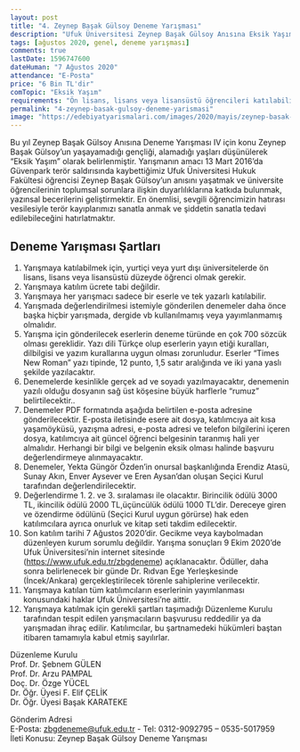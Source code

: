 ```yaml
---
layout: post
title: "4. Zeynep Başak Gülsoy Deneme Yarışması"
description: "Ufuk Üniversitesi Zeynep Başak Gülsoy Anısına Eksik Yaşım konulu deneme yarışması düzenlemektedir"
tags: [ağustos 2020, genel, deneme yarışması]
comments: true
lastDate: 1596747600    
dateHuman: "7 Ağustos 2020"
attendance: "E-Posta"
price: "6 Bin TL'dir"
comTopic: "Eksik Yaşım"
requirements: "Ön lisans, lisans veya lisansüstü öğrencileri katılabilir"
permalink: "4-zeynep-basak-gulsoy-deneme-yarismasi"
image: "https://edebiyatyarismalari.com/images/2020/mayis/zeynep-basak-gulsoy-deneme-yarismasi.jpg"
---
```


Bu yıl Zeynep Başak Gülsoy Anısına Deneme Yarışması IV için konu Zeynep Başak Gülsoy’un yaşayamadığı gençliği, alamadığı yaşları düşünülerek “Eksik Yaşım” olarak belirlenmiştir. Yarışmanın amacı 13 Mart 2016’da Güvenpark terör saldırısında kaybettiğimiz Ufuk Üniversitesi Hukuk Fakültesi öğrencisi Zeynep Başak Gülsoy’un anısını yaşatmak ve üniversite öğrencilerinin toplumsal sorunlara ilişkin duyarlılıklarına katkıda bulunmak, yazınsal becerilerini geliştirmektir. En önemlisi, sevgili öğrencimizin hatırası vesilesiyle terör kayıplarımızı sanatla anmak ve şiddetin sanatla tedavi edilebileceğini hatırlatmaktır.  

## Deneme Yarışması Şartları
1. Yarışmaya katılabilmek için, yurtiçi veya yurt dışı üniversitelerde ön lisans, lisans veya lisansüstü düzeyde öğrenci olmak gerekir.
2. Yarışmaya katılım ücrete tabi değildir.
3. Yarışmaya her yarışmacı sadece bir eserle ve tek yazarlı katılabilir.
4. Yarışmada değerlendirilmesi istemiyle gönderilen denemeler daha önce başka hiçbir yarışmada, dergide vb kullanılmamış veya yayımlanmamış olmalıdır.
5. Yarışma için gönderilecek eserlerin deneme türünde en çok 700 sözcük olması gereklidir. Yazı dili Türkçe olup eserlerin yayın etiği kuralları, dilbilgisi ve yazım kurallarına uygun olması zorunludur. Eserler “Times New Roman” yazı tipinde, 12 punto, 1,5 satır aralığında ve iki yana yaslı şekilde yazılacaktır.
6. Denemelerde kesinlikle gerçek ad ve soyadı yazılmayacaktır, denemenin yazılı olduğu dosyanın sağ üst köşesine büyük harflerle “rumuz” belirtilecektir..
7. Denemeler PDF formatında aşağıda belirtilen e-posta adresine gönderilecektir. E-posta iletisinde esere ait dosya, katılımcıya ait kısa yaşamöyküsü, yazışma adresi, e-posta adresi ve telefon bilgilerini içeren dosya, katılımcıya ait güncel öğrenci belgesinin taranmış hali yer almalıdır. Herhangi bir bilgi ve belgenin eksik olması halinde başvuru değerlendirmeye alınmayacaktır.
8. Denemeler, Yekta Güngör Özden’in onursal başkanlığında Erendiz Atasü, Sunay Akın, Enver Aysever ve Eren Aysan’dan oluşan Seçici Kurul tarafından değerlendirilecektir.
9. Değerlendirme 1. 2. ve 3. sıralaması ile olacaktır. Birincilik ödülü 3000 TL, ikincilik ödülü 2000 TL,üçüncülük ödülü 1000 TL’dir. Dereceye giren ve özendirme ödülünü (Seçici Kurul uygun görürse) hak eden katılımcılara ayrıca onurluk ve kitap seti takdim edilecektir.
10. Son katılım tarihi 7 Ağustos 2020’dir. Gecikme veya kaybolmadan düzenleyen kurum sorumlu değildir. Yarışma sonuçları 9 Ekim 2020’de Ufuk Üniversitesi’nin internet sitesinde (https://www.ufuk.edu.tr/zbgdeneme) açıklanacaktır. Ödüller, daha sonra belirlenecek bir günde Dr. Rıdvan Ege Yerleşkesinde (İncek/Ankara) gerçekleştirilecek törenle sahiplerine verilecektir.
11. Yarışmaya katılan tüm katılımcıların eserlerinin yayımlanması konusundaki haklar Ufuk Üniversitesi’ne aittir.
12. Yarışmaya katılmak için gerekli şartları taşımadığı Düzenleme Kurulu tarafından tespit edilen yarışmacıların başvurusu reddedilir ya da yarışmadan ihraç edilir. Katılımcılar, bu şartnamedeki hükümleri baştan itibaren tamamıyla kabul etmiş sayılırlar.

Düzenleme Kurulu  
Prof. Dr. Şebnem GÜLEN  
Prof. Dr. Arzu PAMPAL  
Doç. Dr. Özge YÜCEL  
Dr. Öğr. Üyesi F. Elif ÇELİK  
Dr. Öğr. Üyesi Başak KARATEKE  

Gönderim Adresi  
E-Posta: zbgdeneme@ufuk.edu.tr - Tel: 0312-9092795 – 0535-5017959  
İleti Konusu: Zeynep Başak Gülsoy Deneme Yarışması